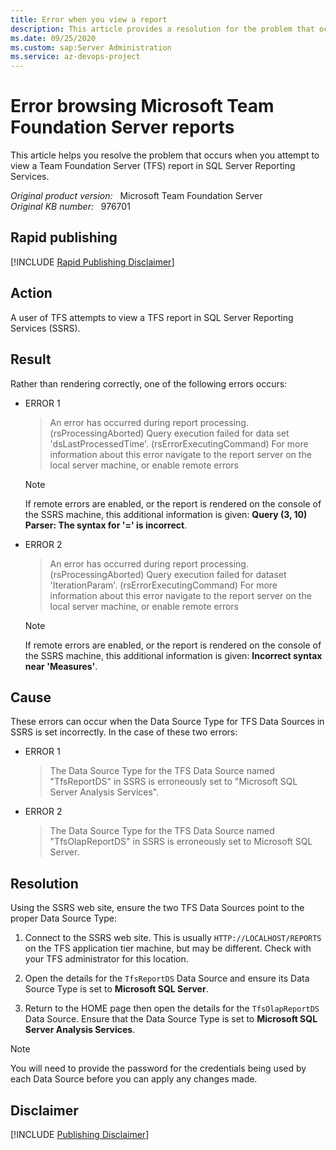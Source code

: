 ```yaml
---
title: Error when you view a report
description: This article provides a resolution for the problem that occurs when you attempt to view a TFS report in SQL Server Reporting Services.
ms.date: 09/25/2020
ms.custom: sap:Server Administration
ms.service: az-devops-project
---
```

# Error browsing Microsoft Team Foundation Server reports

This article helps you resolve the problem that occurs when you attempt to view a Team Foundation Server (TFS) report in SQL Server Reporting Services.

_Original product version:_ &nbsp; Microsoft Team Foundation Server  
_Original KB number:_ &nbsp; 976701

## Rapid publishing

[!INCLUDE [Rapid Publishing Disclaimer](../../includes/rapid-publishing-disclaimer.md)]

## Action

A user of TFS attempts to view a TFS report in SQL Server Reporting Services (SSRS).

## Result

Rather than rendering correctly, one of the following errors occurs:

- ERROR 1

  > An error has occurred during report processing. (rsProcessingAborted)
Query execution failed for data set 'dsLastProcessedTime'. (rsErrorExecutingCommand)
For more information about this error navigate to the report server on the local server machine, or enable remote errors

  > [!NOTE]
  > If remote errors are enabled, or the report is rendered on the console of the SSRS machine, this additional information is given: **Query (3, 10) Parser: The syntax for '=' is incorrect**.

- ERROR 2

  > An error has occurred during report processing. (rsProcessingAborted)
Query execution failed for dataset 'IterationParam'. (rsErrorExecutingCommand)
For more information about this error navigate to the report server on the local server machine, or enable remote errors

  > [!NOTE]
  > If remote errors are enabled, or the report is rendered on the console of the SSRS machine, this additional information is given: **Incorrect syntax near 'Measures'**.

## Cause

These errors can occur when the Data Source Type for TFS Data Sources in SSRS is set incorrectly. In the case of these two errors:

- ERROR 1

  > The Data Source Type for the TFS Data Source named "TfsReportDS" in SSRS is erroneously set to "Microsoft SQL Server Analysis Services".

- ERROR 2

  > The Data Source Type for the TFS Data Source named "TfsOlapReportDS" in SSRS is erroneously set to Microsoft SQL Server.

## Resolution

Using the SSRS web site, ensure the two TFS Data Sources point to the proper Data Source Type:

1. Connect to the SSRS web site. This is usually `HTTP://LOCALHOST/REPORTS` on the TFS application tier machine, but may be different. Check with your TFS administrator for this location.

2. Open the details for the `TfsReportDS` Data Source and ensure its Data Source Type is set to **Microsoft SQL Server**.

3. Return to the HOME page then open the details for the `TfsOlapReportDS` Data Source. Ensure that the Data Source Type is set to **Microsoft SQL Server Analysis Services**.

> [!NOTE]
> You will need to provide the password for the credentials being used by each Data Source before you can apply any changes made.

## Disclaimer

[!INCLUDE [Publishing Disclaimer](../../includes/publishing-disclaimer.md)]
